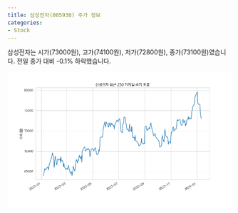 ```yaml
---
title: 삼성전자(005930) 주가 정보
categories:
- Stock
---
```


삼성전자는 시가(73000원), 고가(74100원), 저가(72800원), 종가(73100원)였습니다.
전일 종가 대비 -0.1% 하락했습니다.

<!-- more -->

![005930](/assets/stock_images/005930.png)